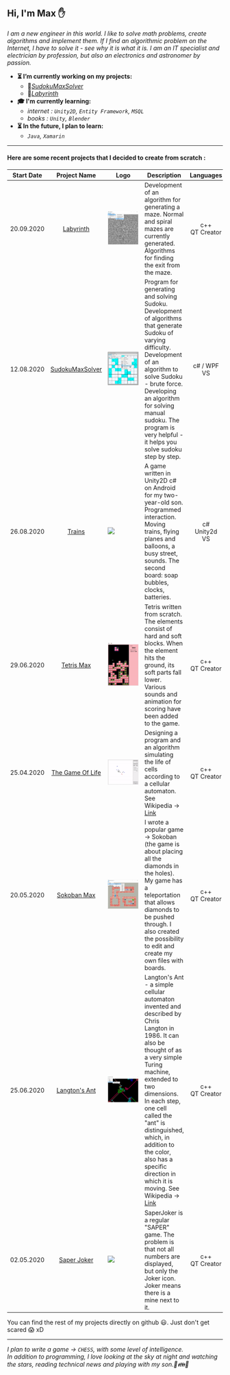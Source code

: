 ## Hi, I'm Max :hand:
*I am a new engineer in this world.
 I like to solve math problems, create algorithms and implement them.
  If I find an algorithmic problem on the Internet, I have to solve it - see why it is what it is.
  I am an IT specialist and electrician by profession, but also an electronics and astronomer by passion.*
 * **:hourglass_flowing_sand: I’m currently working on my projects:**
   * :small_blue_diamond:*[SudokuMaxSolver](https://github.com/Maxhebda/SudokuMaxSolver#sudokumaxsolver)*
   * :small_blue_diamond:*[Labyrinth](https://github.com/Maxhebda/Labyrinth#labyrinth)*
 * **:mortar_board: I'm currently learning:**
   * *internet : `Unity2D`, `Entity Framework`, `MSQL`*
   * *books : `Unity`, `Blender`*
 * **:hourglass_flowing_sand: In the future, I plan to learn:**
   * *`Java`, `Xamarin`*
 ***
 #### Here are some recent projects that I decided to create from scratch :
 Start Date | Project Name | &nbsp;&nbsp;&nbsp;&nbsp;&nbsp;Logo&nbsp;&nbsp;&nbsp;&nbsp;&nbsp; | Description | Languages
 ----------- |:---:| ------------ | --- |:---:
 20.09.2020 | [Labyrinth](https://github.com/Maxhebda/Labyrinth#labyrinth) | <img src="https://github.com/Maxhebda/Labyrinth/blob/master/projectScreenImage/Labyrinth06.png" width=150 /> | Development of an algorithm for generating a maze. Normal and spiral mazes are currently generated. Algorithms for finding the exit from the maze. | c++ <br> QT Creator
 12.08.2020 | [SudokuMaxSolver](https://github.com/Maxhebda/SudokuMaxSolver#sudokumaxsolver) | <img src="https://github.com/Maxhebda/SudokuMaxSolver/raw/master/projectScreenImage/SudokuMaxSolver1.png" width=150 /> | Program for generating and solving Sudoku. Development of algorithms that generate Sudoku of varying difficulty. Development of an algorithm to solve Sudoku - brute force. Developing an algorithm for solving manual sudoku. The program is very helpful - it helps you solve sudoku step by step. | c# / WPF <br> VS
 26.08.2020 | [Trains](https://github.com/Maxhebda/Unity_Trains#trains-game) | <img src="https://github.com/Maxhebda/Unity_Trains/raw/master/projectScreenImage/Trains3.png" width=150 /> | A game written in Unity2D c# on Android for my two-year-old son. Programmed interaction. Moving trains, flying planes and balloons, a busy street, sounds. The second board: soap bubbles, clocks, batteries. | c#<br>Unity2d<br>VS
 29.06.2020 | [Tetris Max](https://github.com/Maxhebda/TetrisMax#tetrismax) | <img src="https://github.com/Maxhebda/TetrisMax/raw/master/projectScreenImage/TetrisMaxGif.gif" width=150 /> | Tetris written from scratch. The elements consist of hard and soft blocks. When the element hits the ground, its soft parts fall lower. Various sounds and animation for scoring have been added to the game. | c++ <br> QT Creator
 25.04.2020 | [The Game Of Life](https://github.com/Maxhebda/The-game-of-life#the-game-of-life) | <img src="https://github.com/Maxhebda/The-game-of-life/raw/master/projectScreenImage/playsInLife.gif" width=150 /> | Designing a program and an algorithm simulating the life of cells according to a cellular automaton. See Wikipedia -> [Link](https://pl.wikipedia.org/wiki/Gra_w_%C5%BCycie) | c++ <br> QT Creator
 20.05.2020 | [Sokoban Max](https://github.com/Maxhebda/SokobanMax#sokobanmax) | <img src="https://github.com/Maxhebda/SokobanMax/raw/master/projectScreenImage/SokobanMax1.png" width=150 /> | I wrote a popular game -> Sokoban (the game is about placing all the diamonds in the holes). My game has a teleportation that allows diamonds to be pushed through. I also created the possibility to edit and create my own files with boards. | c++ <br> QT Creator
 25.06.2020 | [Langton's Ant](https://https://github.com/Maxhebda/AntAlgorithm#cellular-automaton---langtons-ant) | <img src="https://github.com/Maxhebda/AntAlgorithm/raw/master/projectScreenImage/algorytm_Mrowka.png" width=150 /> | Langton's Ant - a simple cellular automaton invented and described by Chris Langton in 1986. It can also be thought of as a very simple Turing machine, extended to two dimensions. In each step, one cell called the "ant" is distinguished, which, in addition to the color, also has a specific direction in which it is moving. See Wikipedia -> [Link](https://pl.wikipedia.org/wiki/Mr%C3%B3wka_Langtona) | c++ <br> QT Creator
 02.05.2020 | [Saper Joker](https://github.com/Maxhebda/SaperJoker#saperjoker) | <img src="https://github.com/Maxhebda/SaperJoker/raw/master/projectScreenImage/SaperJoker2.png" width=150 /> | SaperJoker is a regular "SAPER" game. The problem is that not all numbers are displayed, but only the Joker icon. Joker means there is a mine next to it. | c++ <br> QT Creator

You can find the rest of my projects directly on github :smiley:. Just don't get scared :scream: xD
***
*I plan to write a game -> `CHESS`, with some level of intelligence.
<br>In addition to programming, I love looking at the sky at night and watching the stars, reading technical news and playing with my son.:punch::family::muscle:*
